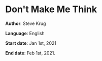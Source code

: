 # Don't Make Me Think

**Author**: Steve Krug

**Language**: English

**Start date**: Jan 1st, 2021

**End date**: Feb 1st, 2021.